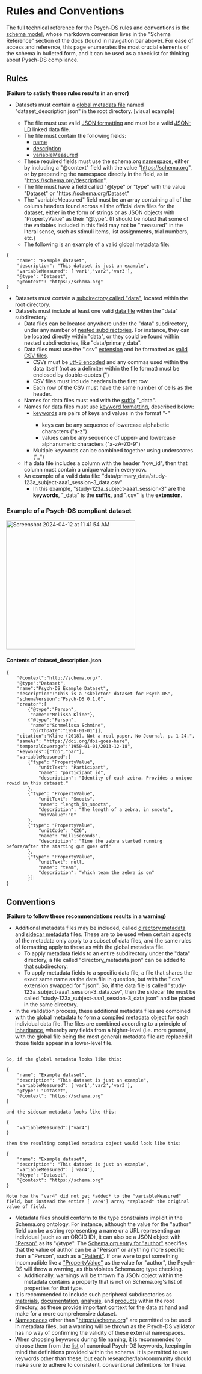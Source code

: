 # Rules and Conventions

The full technical reference for the Psych-DS rules and conventions is the [schema model](https://github.com/psych-ds/psych-DS/tree/master/schema_model), whose markdown conversion lives in the "Schema Reference" section of the docs (found in navigation bar above). For ease of access and reference, this page enumerates the most crucial elements of the schema in bulleted form, and it can be used as a checklist for thinking about Pysch-DS compliance.

## Rules
**(Failure to satisfy these rules results in an error)**

- Datasets must contain a [global metadata file](./Schema%20Reference/objects/files/dataset_description.md) named "dataset_description.json" in the root directory.
    [visual example]

    - The file must use valid [JSON formatting](https://www.json.org/json-en.html) and must be a valid [JSON-LD](https://json-ld.org/) linked data file.
    - The file must contain the following fields:
        - [name](./Schema%20Reference/objects/metadata/name.md)
        - [description](./Schema%20Reference/objects/metadata/description.md)
        - [variableMeasured](./Schema%20Reference/objects/metadata/variableMeasured.md)
    - These required fields must use the schema.org [namespace](./Schema%20Reference/meta/defs/namespace.md), either by including a "@context" field with the value "https://schema.org", or by prepending the namespace directly in the field, as in "https://schema.org/description".
    - The file must have a field called "@type" or "type" with the value "Dataset" or "https://schema.org/Dataset"
    - The "variableMeasured" field must be an array containing all of the column headers found across all the official data files for the dataset, either in the form of strings or as JSON objects with "PropertyValue" as their "@type". (It should be noted that some of the variables included in this field may not be "measured" in the literal sense, such as stimuli items, list assignments, trial numbers, etc.)
    - The following is an example of a valid global metadata file:

```
{
    "name": "Example dataset",
    "description": "This dataset is just an example",
    "variableMeasured": ['var1','var2','var3'],
    "@type": "Dataset",
    "@context": "https://schema.org"
}
```

- Datasets must contain a [subdirectory called "data"](./Schema%20Reference/objects/files/data.md), located within the root directory.
- Datasets must include at least one valid [data file](./Schema%20Reference/objects/files/DataFile.md) within the "data" subdirectory.
    - Data files can be located anywhere under the "data" subdirectory, under any number of [nested subdirectories](./Schema%20Reference/meta/defs/arbitraryNesting.md). For instance, they can be located directly within "data", or they could be found within nested subdirectories, like "data/primary_data".
    - Data files must use the ".csv" [extension](./Schema%20Reference/meta/defs/extension.md) and be formatted as [valid CSV files](https://www.geeksforgeeks.org/csv-file-format/).
        - CSVs must be [utf-8 encoded](https://blog.hubspot.com/website/what-is-utf-8) and any commas used within the data itself (not as a delimiter within the file format) must be enclosed by double-quotes (")
        - CSV files must include headers in the first row.
        - Each row of the CSV must have the same number of cells as the header.
    - Names for data files must end with the [suffix](./Schema%20Reference/meta/defs/suffix.md) "_data".
    - Names for data files must use [keyword formatting](./Schema%20Reference/rules/files/tabular_data/data/Datafile.md), described below:
        - [keywords](./Schema%20Reference/meta/defs/keywords.md) are pairs of keys and values in the format "<key>-<value>"
            - keys can be any sequence of lowercase alphabetic characters ("a-z")
            - values can be any sequence of upper- and lowercase alphanumeric characters ("a-zA-Z0-9")
        - Multiple keywords can be combined together using underscores ("_")
    - If a data file includes a column with the header "row_id", then that column must contain a unique value in every row.
    - An example of a valid data file: "data/primary_data/study-123a_subject-aaa1_session-3_data.csv"
        - In this example, "study-123a_subject-aaa1_session-3" are the **keywords**, "_data" is the **suffix**, and ".csv" is the **extension**.
        
### Example of a Psych-DS compliant dataset
<img width="343" alt="Screenshot 2024-04-12 at 11 41 54 AM" src="https://github.com/psych-ds/psychds-docs/assets/8931559/b45a09a4-8128-4d3d-b07c-c981c4e72158">

#### Contents of dataset_description.json
```
{
    "@context":"http://schema.org/",
	"@type":"Dataset",
	"name":"Psych-DS Example Dataset",
	"description":"This is a 'skeleton' dataset for Psych-DS",
	"schemaVersion":"Psych-DS 0.1.0",
	"creator":[
		{"@type":"Person",
		 "name":"Melissa Kline"},
		{"@type":"Person",
		 "name":"Schmelissa Schmine",
		 "birthDate":"1950-01-01"}],		
	"citation":"Kline (2018). Not a real paper, No Journal, p. 1-24.",
	"sameAs": "https://doi.org/doi-goes-here",
	"temporalCoverage":"1950-01-01/2013-12-18",
	"keywords":["foo","bar"],
	"variableMeasured":[
		{"type": "PropertyValue",
			"unitText": "Participant",
			"name": "participant_id",
			"description": "Identity of each zebra. Provides a unique rowid in this dataset."
		},
		{"type": "PropertyValue",
			"unitText": "Smoots",
			"name": "length_in_smoots",
			"description": "The length of a zebra, in smoots",
			"minValue":"0"
		},
		{"type": "PropertyValue",
			"unitCode": "C26",
			"name": "milliseconds",
			"description": "Time the zebra started running before/after the starting gun goes off"
		},
		{"type": "PropertyValue",
			"unitText": null,
			"name": "team",
			"description": "Which team the zebra is on"
		}]
}

```
## Conventions
**(Failure to follow these recommendations results in a warning)**

- Additional metadata files may be included, called [directory metadata](./Schema%20Reference/objects/files/DirectoryMetadata.md) and [sidecar metadata](./Schema%20Reference/objects/files/SidecarMetadata.md) files. These are to be used when certain aspects of the metadata only apply to a subset of data files, and the same rules of formatting apply to these as with the global metadata file.
    - To apply metadata fields to an entire subdirectory under the "data" directory, a file called "directory_metadata.json" can be added to that subdirectory.
    - To apply metadata fields to a specific data file, a file that shares the exact same name as the data file in question, but with the ".csv" extension swapped for ".json". So, if the data file is called "study-123a_subject-aaa1_session-3_data.csv", then the sidecar file must be called "study-123a_subject-aaa1_session-3_data.json" and be placed in the same directory.
- In the validation process, these additional metadata files are combined with the global metadata to form a [compiled metadata](./Schema%20Reference/objects/files/CompiledMetadata.md) object for each individual data file. The files are combined according to a principle of [inheritance](./Schema%20Reference/objects/common_principles/inheritance.md), whereby any fields from a higher-level (i.e. more general, with the global file being the most general) metadata file are replaced if those fields appear in a lower-level file. 

```

So, if the global metadata looks like this:

{
    "name": "Example dataset",
    "description": "This dataset is just an example",
    "variableMeasured": ['var1','var2','var3'],
    "@type": "Dataset",
    "@context": "https://schema.org"
}

and the sidecar metadata looks like this:

{
    "variableMeasured":["var4"]
}

then the resulting compiled metadata object would look like this:

{
    "name": "Example dataset",
    "description": "This dataset is just an example",
    "variableMeasured": ['var4'],
    "@type": "Dataset",
    "@context": "https://schema.org"
}

Note how the "var4" did not get *added* to the "variableMeasured" field, but instead the entire ['var4'] array *replaced* the original value of field.
```

- Metadata files should conform to the type constraints implicit in the Schema.org ontology. For instance, although the value for the "author" field can be a string representing a name or a URL representing an individual (such as an ORCID ID), it can also be a JSON object with ["Person"](https://schema.org/Person) as its "@type". The [Schema.org entry for "author"](https://schema.org/author) specifies that the value of author can be a "Person" or anything more specific than a "Person", such as a ["Patient"](https://schema.org/Patient). If one were to put something incompatible like a ["PropertyValue"](https://schema.org/PropertyValue) as the value for "author", the Psych-DS will throw a warning, as this violates Schema.org type checking.
    - Additionally, warnings will be thrown if a JSON object within the metadata contains a property that is not on Schema.org's list of properties for that type.
- It is recommended to include such peripheral subdirectories as [materials](./Schema%20Reference/objects/files/materials.md), [documentation](./Schema%20Reference/objects/files/documentation.md), [analysis](./Schema%20Reference/objects/files/analysis.md), and [products](./Schema%20Reference/objects/files/products.md) within the root directory, as these provide important context for the data at hand and make for a more comprehensive dataset.
- [Namespaces](./Schema%20Reference/meta/defs/namespace.md) other than "https://schema.org" are permitted to be used in metadata files, but a warning will be thrown as the Psych-DS validator has no way of confirming the validity of these external namespaces.
- When choosing keywords during file naming, it is recommended to choose them from the [list](./Schema%20Reference/meta/defs/keywords.md) of canonical Psych-DS keywords, keeping in mind the definitions provided within the schema. It is permitted to use keywords other than these, but each researcher/lab/community should make sure to adhere to consistent, conventional definitions for these.
